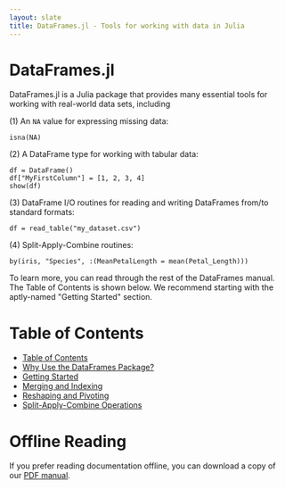 ```yaml
---
layout: slate
title: DataFrames.jl - Tools for working with data in Julia
---
```


# DataFrames.jl

DataFrames.jl is a Julia package that provides many essential tools for working with real-world data sets, including

(1) An `NA` value for expressing missing data:

	isna(NA)

(2) A DataFrame type for working with tabular data:

	df = DataFrame()
	df["MyFirstColumn"] = [1, 2, 3, 4]
	show(df)

(3) DataFrame I/O routines for reading and writing DataFrames from/to standard formats:

	df = read_table("my_dataset.csv")

(4) Split-Apply-Combine routines:

	by(iris, "Species", :(MeanPetalLength = mean(Petal_Length)))

To learn more, you can read through the rest of the DataFrames manual. The Table of Contents is shown below. We recommend starting with the aptly-named "Getting Started" section.

# Table of Contents

* [Table of Contents](http://harlanh.github.com/DataFrames.jl/index.html)
* [Why Use the DataFrames Package?](http://harlanh.github.com/DataFrames.jl/introduction.html)
* [Getting Started](http://harlanh.github.com/DataFrames.jl/getting_started.html)
* [Merging and Indexing](http://harlanh.github.com/DataFrames.jl/merging_and_indexing.html)
* [Reshaping and Pivoting](http://harlanh.github.com/DataFrames.jl/reshaping_and_pivoting.html)
* [Split-Apply-Combine Operations](http://harlanh.github.com/DataFrames.jl/split_apply_combine.html)

# Offline Reading

If you prefer reading documentation offline, you can download a copy of our [PDF manual](http://harlanh.github.com/DataFrames.jl/downloads/manual.pdf).
